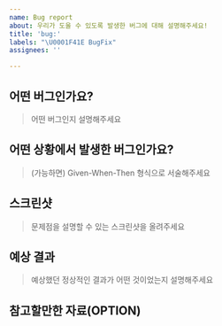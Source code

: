 ```yaml
---
name: Bug report
about: 우리가 도울 수 있도록 발생한 버그에 대해 설명해주세요!
title: 'bug:'
labels: "\U0001F41E BugFix"
assignees: ''

---
```


## 어떤 버그인가요?

> 어떤 버그인지 설명해주세요


## 어떤 상황에서 발생한 버그인가요?

> (가능하면) Given-When-Then 형식으로 서술해주세요


## 스크린샷
> 문제점을 설명할 수 있는 스크린샷을 올려주세요

## 예상 결과

> 예상했던 정상적인 결과가 어떤 것이었는지 설명해주세요


## 참고할만한 자료(OPTION)
